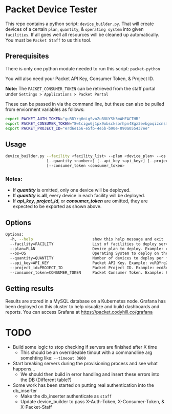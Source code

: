 # Packet Device Tester
This repo contains a python script: `device_builder.py`. That will create devices of a certain `plan`, `quantity`, & `operating system` into given `facilities`. If all goes well all resources will be cleaned up automatically. You must be `Packet Staff` to us this tool.
## Prerequisites
There is only one python module needed to run this script: `packet-python`

You will also need your Packet API Key, Consumer Token, & Project ID.

**Note:** The `PACKET_CONSUMER_TOKEN` can be retrieved from the staff portal under `Settings > Applications > Packet Portal`

These can be passed in via the command line, but these can also be pulled from enviorment variables as follows:
```bash
export PACKET_AUTH_TOKEN="guRDYrg6nLgSvoZuB8UYSh5mAHFACTHR"
export PACKET_CONSUMER_TOKEN="8wtcigw6j1px9obscksorhpn48gz3evbgoqizcnsm7t7wdsjfmy00a3ng9p8t1d4"
export PACKET_PROJECT_ID="erd6e156-e5fb-4e5b-b90e-090a055437ee"
```
## Usage
```bash 
device_builder.py --facility <facility_list> --plan <device_plan> --os <operating_system>
                  [--quantity <number>] [--api_key <api_key>] [--project_id <project_id>]
                  [--consumer_token <consumer_token>
```
### Notes:
* If ***quantity*** is omitted, only one device will be deployed.
* If ***quantity*** is **all**, every device in each facility will be deployed.
* If ***api_key***, ***project_id***, or ***consumer_token*** are omitted, they are expected to be exported as shown above.
## Options
```bash
Options:
  -h, --help                          show this help message and exit
  --facility=FACILITY                 List of facilities to deploy servers. Example: ewr1,sjc1
  --plan=PLAN                         Device plan to deploy. Example: c3.small.x86
  --os=OS                             Operating System to deploy on the Device. Example: ubuntu_18_04
  --quantity=QUANTITY                 Number of devices to deploy per facility. Example: 100
  --api_key=API_KEY                   Packet API Key. Example: vuRQYrg2nLgSvoYuB8UYSh4mAHFACTHB
  --project_id=PROJECT_ID             Packet Project ID. Example: ecd8e248-e2fb-4e5b-b90e-090a055437dd
  --consumer_token=CONSUMER_TOKEN     Packet Consumer Token. Example: 8wtcigw6j1px9obscksorhpn48gz3evbgoqizcnsm7t7wdsjfmy00a3ng9p8t1d4
```

## Getting results
Results are stored in a MySQL database on a Kubernetes node. Grafana has been deployed on this cluster to help visualize and build dashboards and reports. You can access Grafana at https://packet.codyhill.co/grafana


# TODO
* Build some logic to stop checking if servers are finished after X time
  * This should be an overrideable timout with a commandline arg somehting like: `--timeout 3600`
* Start breaking servers during the provisioning process and see what happens...
  * We should then build in error handling and insert these errors into the DB (Different table?)
* Some work has been started on putting real authentication into the db_inserter
  * Make the db_inserter authenticate as `staff`
  * Update device_builder to pass X-Auth-Token, X-Consumer-Token, & X-Packet-Staff